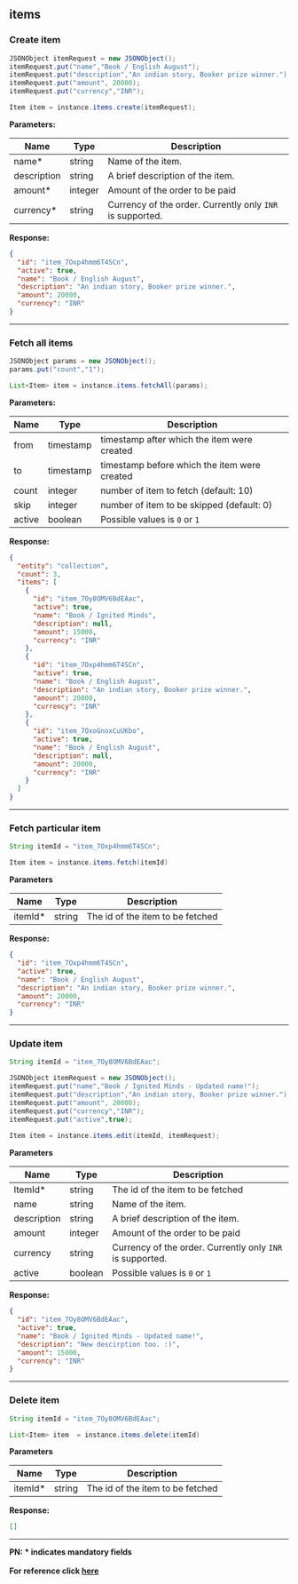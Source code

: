 ## items

### Create item

```java
JSONObject itemRequest = new JSONObject();
itemRequest.put("name","Book / English August");
itemRequest.put("description","An indian story, Booker prize winner.");
itemRequest.put("amount", 20000);
itemRequest.put("currency","INR");

Item item = instance.items.create(itemRequest);
```

**Parameters:**

| Name        | Type    | Description                                                                  |
|-------------|---------|------------------------------------------------------------------------------|
| name*       | string | Name of the item.                    |
| description | string  | A brief description of the item.  |
| amount*     | integer  | Amount of the order to be paid     |
| currency*   | string  | Currency of the order. Currently only `INR` is supported.    |

**Response:**
```json
{
  "id": "item_7Oxp4hmm6T4SCn",
  "active": true,
  "name": "Book / English August",
  "description": "An indian story, Booker prize winner.",
  "amount": 20000,
  "currency": "INR"
}
```

-------------------------------------------------------------------------------------------------------

### Fetch all items

```java
JSONObject params = new JSONObject();
params.put("count","1");

List<Item> item = instance.items.fetchAll(params);
```
**Parameters:**

| Name  | Type      | Description                                      |
|-------|-----------|--------------------------------------------------|
| from  | timestamp | timestamp after which the item were created  |
| to    | timestamp | timestamp before which the item were created |
| count | integer   | number of item to fetch (default: 10)        |
| skip  | integer   | number of item to be skipped (default: 0)    |
| active   | boolean  | Possible values is `0` or `1` |

**Response:**
```json
{
  "entity": "collection",
  "count": 3,
  "items": [
    {
      "id": "item_7Oy8OMV6BdEAac",
      "active": true,
      "name": "Book / Ignited Minds",
      "description": null,
      "amount": 15000,
      "currency": "INR"
    },
    {
      "id": "item_7Oxp4hmm6T4SCn",
      "active": true,
      "name": "Book / English August",
      "description": "An indian story, Booker prize winner.",
      "amount": 20000,
      "currency": "INR"
    },
    {
      "id": "item_7OxoGnoxCuUKbo",
      "active": true,
      "name": "Book / English August",
      "description": null,
      "amount": 20000,
      "currency": "INR"
    }
  ]
}
```
-------------------------------------------------------------------------------------------------------
### Fetch particular item

```java
String itemId = "item_7Oxp4hmm6T4SCn";

Item item = instance.items.fetch(itemId)
```
**Parameters**

| Name    | Type   | Description                         |
|---------|--------|-------------------------------------|
| itemId* | string | The id of the item to be fetched |

**Response:**
```json
{
  "id": "item_7Oxp4hmm6T4SCn",
  "active": true,
  "name": "Book / English August",
  "description": "An indian story, Booker prize winner.",
  "amount": 20000,
  "currency": "INR"
}
```

-------------------------------------------------------------------------------------------------------

### Update item

```java
String itemId = "item_7Oy8OMV6BdEAac";

JSONObject itemRequest = new JSONObject();
itemRequest.put("name","Book / Ignited Minds - Updated name!");
itemRequest.put("description","An indian story, Booker prize winner.");
itemRequest.put("amount", 20000);
itemRequest.put("currency","INR");
itemRequest.put("active",true);
              
Item item = instance.items.edit(itemId, itemRequest);
```
**Parameters**

| Name        | Type   | Description                         |
|-------------|--------|-------------------------------------|
| ItemId*     | string | The id of the item to be fetched |
| name        | string | Name of the item.                    |
| description | string  | A brief description of the item.  |
| amount      | integer  | Amount of the order to be paid     |
| currency    | string  | Currency of the order. Currently only `INR` is supported.    |
| active      | boolean  | Possible values is `0` or `1` |

**Response:**

```json
{
  "id": "item_7Oy8OMV6BdEAac",
  "active": true,
  "name": "Book / Ignited Minds - Updated name!",
  "description": "New descirption too. :)",
  "amount": 15000,
  "currency": "INR"
}
```
-------------------------------------------------------------------------------------------------------
### Delete item

```java
String itemId = "item_7Oy8OMV6BdEAac";

List<Item> item  = instance.items.delete(itemId)
```
**Parameters**

| Name     | Type   | Description                         |
|----------|--------|-------------------------------------|
| itemId* | string | The id of the item to be fetched |

**Response:**

```json
[]
```
-------------------------------------------------------------------------------------------------------

**PN: * indicates mandatory fields**
<br>
<br>
**For reference click [here](https://razorpay.com/docs/api/items)**